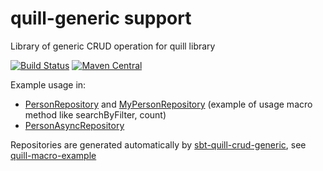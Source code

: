 # quill-generic support
Library of generic CRUD operation for quill library

[![Build Status](https://travis-ci.org/ajozwik/quill-generic.svg?branch=master)](https://travis-ci.org/ajozwik/quill-generic)
[![Maven Central](https://maven-badges.herokuapp.com/maven-central/com.github.ajozwik/macro-quill_2.12/badge.svg)](https://maven-badges.herokuapp.com/maven-central/com.github.ajozwik/macro-quill_2.12)

Example usage in:

 - [PersonRepository](/src/test/scala/pl/jozwik/quillgeneric/sync/repository/PersonRepository.scala) and [MyPersonRepository](src/test/scala/pl/jozwik/quillgeneric/sync/repository/MyPersonRepository.scala) (example of usage macro method like searchByFilter, count)
 - [PersonAsyncRepository](/src/test/scala/pl/jozwik/quillgeneric/async/PersonAsyncRepository.scala)
 
 Repositories are generated automatically by [sbt-quill-crud-generic](https://github.com/ajozwik/sbt-quill-crud-generic), see
[quill-macro-example](https://github.com/ajozwik/quill-macro-example)
